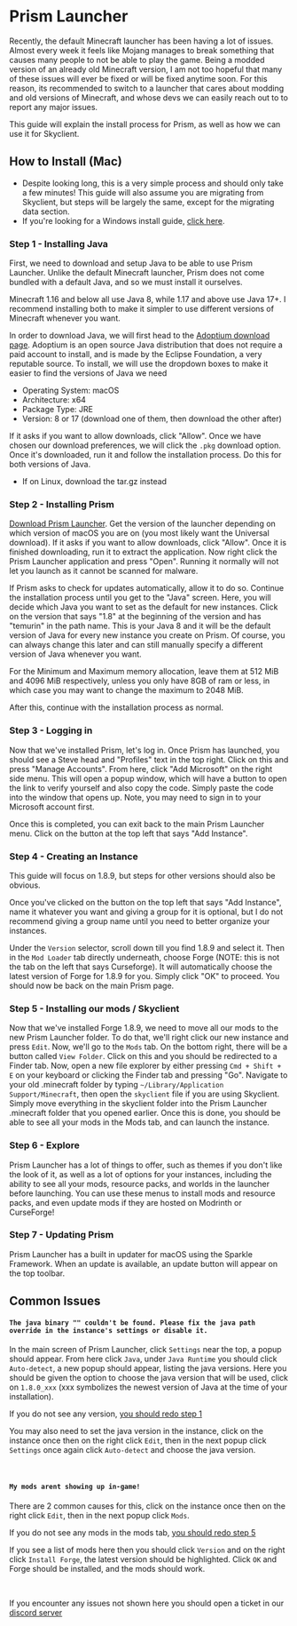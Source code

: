 # Prism Launcher

Recently, the default Minecraft launcher has been having a lot of issues. Almost every week it feels like Mojang manages to break something that causes many people to not be able to play the game. Being a modded version of an already old Minecraft version, I am not too hopeful that many of these issues will ever be fixed or will be fixed anytime soon. For this reason, its recommended to switch to a launcher that cares about modding and old versions of Minecraft, and whose devs we can easily reach out to to report any major issues.

This guide will explain the install process for Prism, as well as how we can use it for Skyclient.

## How to Install (Mac)

- Despite looking long, this is a very simple process and should only take a few minutes! This guide will also assume you are migrating from Skyclient, but steps will be largely the same, except for the migrating data section.
- If you're looking for a Windows install guide, [click here](https://microcontrollersdev.github.io/Alternatives/launcher/prism_win).

### Step 1 - Installing Java

First, we need to download and setup Java to be able to use Prism Launcher. Unlike the default Minecraft launcher, Prism does not come bundled with a default Java, and so we must install it ourselves.

Minecraft 1.16 and below all use Java 8, while 1.17 and above use Java 17+. I recommend installing both to make it simpler to use different versions of Minecraft whenever you want.

In order to download Java, we will first head to the [Adoptium download page](https://adoptium.net/temurin/releases). Adoptium is an open source Java distribution that does not require a paid account to install, and is made by the Eclipse Foundation, a very reputable source. To install, we will use the dropdown boxes to make it easier to find the versions of Java we need

- Operating System: macOS
- Architecture: x64
- Package Type: JRE
- Version: 8 or 17 (download one of them, then download the other after)

If it asks if you want to allow downloads, click "Allow". Once we have chosen our download preferences, we will click the `.pkg` download option. Once it's downloaded, run it and follow the installation process. Do this for both versions of Java.

- If on Linux, download the tar.gz instead

### Step 2 - Installing Prism

[Download Prism Launcher](https://prismlauncher.org/download/mac). Get the version of the launcher depending on which version of macOS you are on (you most likely want the Universal download). If it asks if you want to allow downloads, click "Allow". Once it is finished downloading, run it to extract the application. Now right click the Prism Launcher application and press "Open". Running it normally will not let you launch as it cannot be scanned for malware.

If Prism asks to check for updates automatically, allow it to do so. Continue the installation process until you get to the "Java" screen. Here, you will decide which Java you want to set as the default for new instances. Click on the version that says "1.8" at the beginning of the version and has "temurin" in the path name. This is your Java 8 and it will be the default version of Java for every new instance you create on Prism. Of course, you can always change this later and can still manually specify a different version of Java whenever you want.

For the Minimum and Maximum memory allocation, leave them at 512 MiB and 4096 MiB respectively, unless you only have 8GB of ram or less, in which case you may want to change the maximum to 2048 MiB.

After this, continue with the installation process as normal.

### Step 3 - Logging in

Now that we've installed Prism, let's log in. Once Prism has launched, you should see a Steve head and "Profiles" text in the top right. Click on this and press "Manage Accounts". From here, click "Add Microsoft" on the right side menu. This will open a popup window, which will have a button to open the link to verify yourself and also copy the code. Simply paste the code into the window that opens up. Note, you may need to sign in to your Microsoft account first.

Once this is completed, you can exit back to the main Prism Launcher menu. Click on the button at the top left that says "Add Instance".

### Step 4 - Creating an Instance

This guide will focus on 1.8.9, but steps for other versions should also be obvious.

Once you've clicked on the button on the top left that says "Add Instance", name it whatever you want and giving a group for it is optional, but I do not recommend giving a group name until you need to better organize your instances.

Under the `Version` selector, scroll down till you find 1.8.9 and select it. Then in the `Mod Loader` tab directly underneath, choose Forge (NOTE: this is not the tab on the left that says Curseforge). It will automatically choose the latest version of Forge for 1.8.9 for you. Simply click "OK" to proceed. You should now be back on the main Prism page.

### Step 5 - Installing our mods / Skyclient

Now that we've installed Forge 1.8.9, we need to move all our mods to the new Prism Launcher folder. To do that, we'll right click our new instance and press `Edit`. Now, we'll go to the `Mods` tab. On the bottom right, there will be a button called `View Folder`. Click on this and you should be redirected to a Finder tab. Now, open a new file explorer by either pressing `Cmd + Shift + E` on your keyboard or clicking the Finder tab and pressing "Go". Navigate to your old .minecraft folder by typing `~/Library/Application Support/Minecraft`, then open the `skyclient` file if you are using Skyclient. Simply move everything in the skyclient folder into the Prism Launcher .minecraft folder that you opened earlier. Once this is done, you should be able to see all your mods in the Mods tab, and can launch the instance.

### Step 6 - Explore

Prism Launcher has a lot of things to offer, such as themes if you don't like the look of it, as well as a lot of options for your instances, including the ability to see all your mods, resource packs, and worlds in the launcher before launching. You can use these menus to install mods and resource packs, and even update mods if they are hosted on Modrinth or CurseForge!

### Step 7 - Updating Prism

Prism Launcher has a built in updater for macOS using the Sparkle Framework. When an update is available, an update button will appear on the top toolbar.<br>

## Common Issues

#### `The java binary "" couldn't be found. Please fix the java path override in the instance's settings or disable it.`

In the main screen of Prism Launcher, click `Settings` near the top, a popup should appear. From here click `Java`, under `Java Runtime` you should click `Auto-detect`, a new popup should appear, listing the java versions. Here you should be given the option to choose the java version that will be used, click on `1.8.0_xxx` (xxx symbolizes the newest version of Java at the time of your installation).

If you do not see any version, [you should redo step 1](#step-1-installing-java)

You may also need to set the java version in the instance, click on the instance once then on the right click `Edit`, then in the next popup click `Settings` once again click `Auto-detect` and choose the java version.

<br>

#### `My mods arent showing up in-game!`

There are 2 common causes for this, click on the instance once then on the right click `Edit`, then in the next popup click `Mods`.

If you do not see any mods in the mods tab, [you should redo step 5](#step-5-installing-our-mods-skyclient)

If you see a list of mods here then you should click `Version` and on the right click `Install Forge`, the latest version should be highlighted. Click `OK` and Forge should be installed, and the mods should work.

<br>

If you encounter any issues not shown here you should open a ticket in our [discord server](https://inv.wtf/skyclient/)
